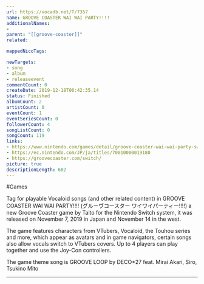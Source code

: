 ```yaml
---
url: https://vocadb.net/T/7357
name: GROOVE COASTER WAI WAI PARTY!!!!
additionalNames: 
- 
parent: "[[groove-coaster]]"
related:

mappedNicoTags:

newTargets:
- song
- album
- releaseevent
commentCount: 0
createDate: 2019-12-18T06:42:35.14
status: Finished
albumCount: 2
artistCount: 0
eventCount: 1
eventSeriesCount: 0
followerCount: 4
songListCount: 0
songCount: 119
links: 
- https://www.nintendo.com/games/detail/groove-coaster-wai-wai-party-switch/
- https://ec.nintendo.com/JP/ja/titles/70010000019180
- https://groovecoaster.com/switch/
picture: true
descriptionLength: 602
---
```


#Games

Tag for playable Vocaloid songs (and other related content) in GROOVE COASTER WAI WAI PARTY!!!! (グルーヴコースター ワイワイパーティー!!!!) a new Groove Coaster game by Taito for the Nintendo Switch system, it was released on November 7, 2019 in Japan and November 14 in the west.

The game features characters from VTubers, Vocaloid, the Touhou series and more, which appear as avatars and in game navigators, certain songs also allow vocals switch to VTubers covers. Up to 4 players can play together and use the Joy-Con controllers.

The game theme song is GROOVE LOOP by DECO*27 feat. Mirai Akari, Siro, Tsukino Mito

---

